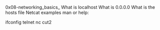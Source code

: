 0x08-networking_basics_
What is localhost
What is 0.0.0.0
What is the hosts file
Netcat examples
man or help:

ifconfig
telnet
nc
cut2
